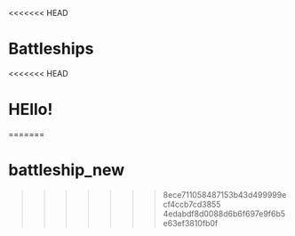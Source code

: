 <<<<<<< HEAD
# Battleships
<<<<<<< HEAD

HEllo!
=======
=======
# battleship_new
>>>>>>> 8ece711058487153b43d499999ecf4ccb7cd3855
>>>>>>> 4edabdf8d0088d6b6f697e9f6b5e63ef3810fb0f
